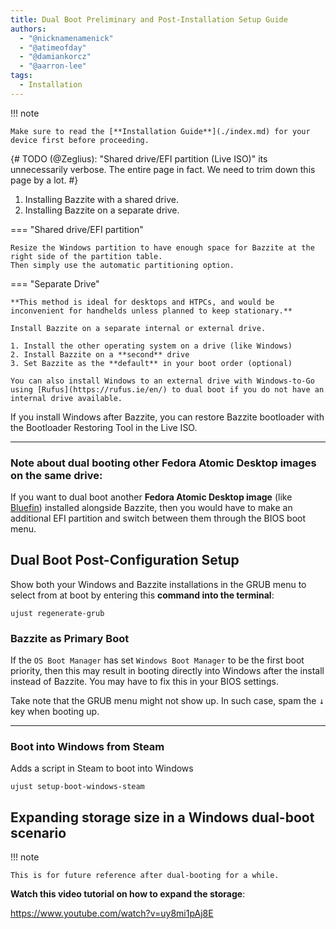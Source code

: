 ```yaml
---
title: Dual Boot Preliminary and Post-Installation Setup Guide
authors:
  - "@nicknamenamenick"
  - "@atimeofday"
  - "@damiankorcz"
  - "@aarron-lee"
tags:
  - Installation
---
```


<!-- ANCHOR: METADATA -->
<!--{"url_discourse": "https://universal-blue.discourse.group/docs?topic=2743", "fetched_at": "2024-09-03 16:43:23.309649+00:00"}-->
<!-- ANCHOR_END: METADATA -->

!!! note

    Make sure to read the [**Installation Guide**](./index.md) for your device first before proceeding.

{#
  TODO (@Zeglius): "Shared drive/EFI partition (Live ISO)" its unnecessarily verbose. The entire page in fact.
                    We need to trim down this page by a lot.
#}

1. Installing Bazzite with a shared drive.
2. Installing Bazzite on a separate drive.

=== "Shared drive/EFI partition"

    Resize the Windows partition to have enough space for Bazzite at the right side of the partition table.
    Then simply use the automatic partitioning option.

=== "Separate Drive"

    **This method is ideal for desktops and HTPCs, and would be inconvenient for handhelds unless planned to keep stationary.**

    Install Bazzite on a separate internal or external drive.

    1. Install the other operating system on a drive (like Windows)
    2. Install Bazzite on a **second** drive
    3. Set Bazzite as the **default** in your boot order (optional)

    You can also install Windows to an external drive with Windows-to-Go using [Rufus](https://rufus.ie/en/) to dual boot if you do not have an internal drive available.

If you install Windows after Bazzite, you can restore Bazzite bootloader with the Bootloader Restoring Tool in the Live ISO.

<hr/>

### Note about dual booting other Fedora Atomic Desktop images on the **same** drive:

If you want to dual boot another **Fedora Atomic Desktop image** (like [Bluefin](https://projectbluefin.io/)) installed alongside Bazzite, then you would have to make an additional EFI partition and switch between them through the BIOS boot menu.

## Dual Boot Post-Configuration Setup

Show both your Windows and Bazzite installations in the GRUB menu to select from at boot by entering this **command into the terminal**:

```
ujust regenerate-grub
```

### Bazzite as Primary Boot

If the `OS Boot Manager` has set `Windows Boot Manager` to be the first boot priority, then this may result in booting directly into Windows after the install instead of Bazzite. You may have to fix this in your BIOS settings.

Take note that the GRUB menu might not show up. In such case, spam the <kbd>↓</kbd> key when booting up.

<hr>

### Boot into Windows from Steam

Adds a script in Steam to boot into Windows

```
ujust setup-boot-windows-steam
```

## Expanding storage size in a Windows dual-boot scenario

!!! note

    This is for future reference after dual-booting for a while.

**Watch this video tutorial on how to expand the storage**:

https://www.youtube.com/watch?v=uy8mi1pAj8E

